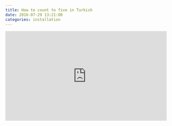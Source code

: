 ```yaml
---
title: How to count to five in Turkish
date: 2016-07-29 13:21:00
categories: installation
---
```


<iframe src="https://player.vimeo.com/video/176583271" frameborder="0" webkitallowfullscreen mozallowfullscreen allowfullscreen style="width: 100%; height:281px"></iframe>

